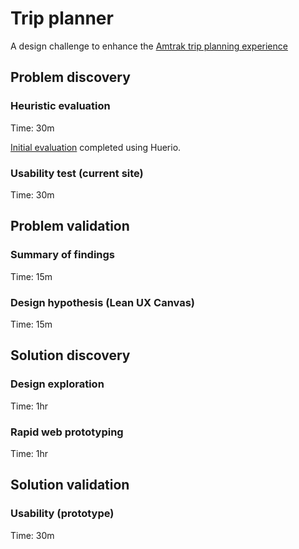 # Trip planner

A design challenge to enhance the [Amtrak trip planning experience](https://www.amtrak.com/plan-your-trip.html)

## Problem discovery

### Heuristic evaluation

Time: 30m

[Initial evaluation](https://heurio.app/project/dU80U0cveHpZWjZyYURIMjZCK1NDZz09) completed using Huerio.

### Usability test (current site)

Time: 30m

## Problem validation

### Summary of findings

Time: 15m

### Design hypothesis (Lean UX Canvas)

Time: 15m

## Solution discovery

### Design exploration

Time: 1hr

### Rapid web prototyping

Time: 1hr

## Solution validation

### Usability (prototype)

Time: 30m